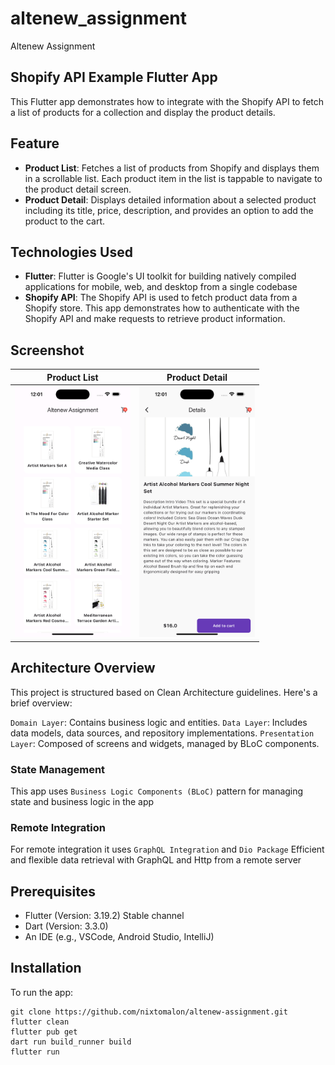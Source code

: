 # altenew_assignment

Altenew Assignment

## Shopify API Example Flutter App

This Flutter app demonstrates how to integrate with the Shopify API to fetch a list of products for a collection and display the product details.

## Feature
- **Product List**: Fetches a list of products from Shopify and displays them in a scrollable list. Each product item in the list is tappable to navigate to the product detail screen.
- **Product Detail**: Displays detailed information about a selected product including its title, price, description, and provides an option to add the product to the cart.

## Technologies Used
- **Flutter**: Flutter is Google's UI toolkit for building natively compiled applications for mobile, web, and desktop from a single codebase
- **Shopify API**: The Shopify API is used to fetch product data from a Shopify store. This app demonstrates how to authenticate with the Shopify API and make requests to retrieve product information.

## Screenshot
| Product List | Product Detail |
|--------------|----------------|
| <img src="https://github.com/nixtomalon/altenew-assignment/blob/main/assets/list.png" width="185"/> | <img src="https://github.com/nixtomalon/altenew-assignment/blob/main/assets/detail.png" width="185"/> |

## Architecture Overview

This project is structured based on Clean Architecture guidelines. Here's a brief overview:

``Domain Layer``: Contains business logic and entities.
``Data Layer``: Includes data models, data sources, and repository implementations.
``Presentation Layer``: Composed of screens and widgets, managed by BLoC components.

### State Management

This app uses ``Business Logic Components (BLoC)`` pattern for managing state and business logic in the app

### Remote Integration

For remote integration it uses ``GraphQL Integration`` and ``Dio Package`` Efficient and flexible data retrieval with GraphQL and Http from a remote server

## Prerequisites

- Flutter (Version: 3.19.2) Stable channel
- Dart (Version: 3.3.0)
- An IDE (e.g., VSCode, Android Studio, IntelliJ)

## Installation
To run the app:
```shell
git clone https://github.com/nixtomalon/altenew-assignment.git
flutter clean
flutter pub get
dart run build_runner build
flutter run
```
